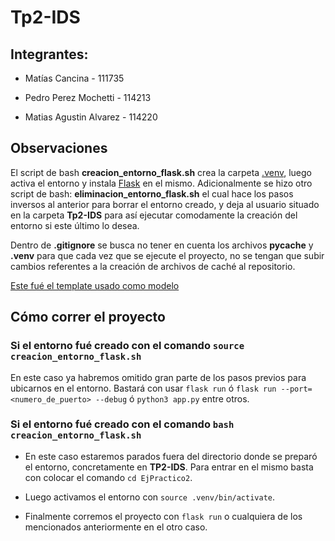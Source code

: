 # Tp2-IDS

## Integrantes:

- Matías Cancina - 111735

- Pedro Perez Mochetti - 114213

- Matias Agustin Alvarez - 114220

## Observaciones

El script de bash __creacion_entorno_flask.sh__ crea la carpeta <ins>.venv</ins>, luego activa el entorno y instala <ins>Flask</ins> en el mismo.
Adicionalmente se hizo otro script de bash: __eliminacion_entorno_flask.sh__ el cual hace los pasos inversos al anterior para borrar el entorno creado,
y deja al usuario situado en la carpeta __Tp2-IDS__ para así ejecutar comodamente la creación del entorno si este último lo desea.

Dentro de __.gitignore__ se busca no tener en cuenta los archivos __pycache__ y __.venv__ para que cada vez que se ejecute el proyecto, no se tengan que subir cambios referentes a la creación de archivos de caché al repositorio.

[Este fué el template usado como modelo](https://plantillashtmlgratis.com/todas-las-plantillas/plantilla/plantilla-web-simple-gratis-zay-shop/)

## Cómo correr el proyecto

### Si el entorno fué creado con el comando ```source creacion_entorno_flask.sh```

En este caso ya habremos omitido gran parte de los pasos previos para ubicarnos en el entorno.
Bastará con usar ```flask run``` ó ```flask run --port=<numero_de_puerto> --debug``` ó ```python3 app.py``` entre otros.

### Si el entorno fué creado con el comando ```bash creacion_entorno_flask.sh```

- En este caso estaremos parados fuera del directorio donde se preparó el entorno, concretamente en __TP2-IDS__. 
Para entrar en el mismo basta con colocar el comando ```cd EjPractico2```. 

- Luego activamos el entorno con ```source .venv/bin/activate```.

- Finalmente corremos el proyecto con ```flask run``` o cualquiera de los mencionados anteriormente en el otro caso.
